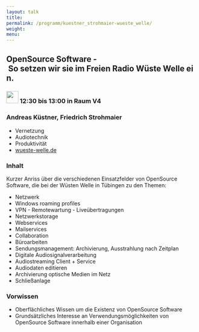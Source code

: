```yaml
---
layout: talk
title:
permalink: /programm/kuestner_strohmaier-wueste_welle/
weight: 
menu:
---
```

## OpenSource&nbsp;Software&nbsp;-&nbsp;So&nbsp;setzen&nbsp;wir&nbsp;sie&nbsp;im&nbsp;Freien&nbsp;Radio&nbsp;Wüste&nbsp;Welle&nbsp;ein.

### <img height = "32" src="../../images/talk.svg"> 12:30 bis 13:00 in Raum V4

### Andreas&nbsp;Küstner,&nbsp;Friedrich&nbsp;Strohmaier

- Vernetzung
- Audiotechnik
- Produktivität
- <a href="http://www.wueste-welle.de" target="_blank">wueste-welle.de</a>

### Inhalt

Kurzer Anriss über die verschiedenen Einsatzfelder von OpenSource Software, die bei der Wüsten Welle in Tübingen zu den Themen:

- Netzwerk
- Windows roaming profiles
- VPN - Remotewartung - Liveübertragungen
- Netzwerkstorage
- Webservices
- Mailservices
- Collaboration
- Büroarbeiten
- Sendungsmanagement: Archivierung, Ausstrahlung nach Zeitplan
- Digitale Audiosignalverarbeitung
- Audiostreaming Client + Service
- Audiodaten editieren
- Archivierung optische Medien im Netz
- Schließanlage

### Vorwissen

- Oberflächliches Wissen um die Existenz von OpenSource Software
- Grundsätzliches Interesse an Verwendungsmöglichkeiten von OpenSource Software innerhalb einer Organisation
